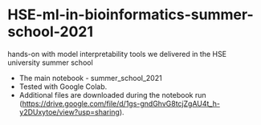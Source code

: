 # HSE-ml-in-bioinformatics-summer-school-2021
hands-on with model interpretability tools we delivered in the HSE university summer school 

- The main notebook - summer_school_2021
- Tested with Google Colab.
- Additional files are downloaded during the notebook run (https://drive.google.com/file/d/1gs-gndGhvG8tcjZgAU4t_h-y2DUxytoe/view?usp=sharing).
